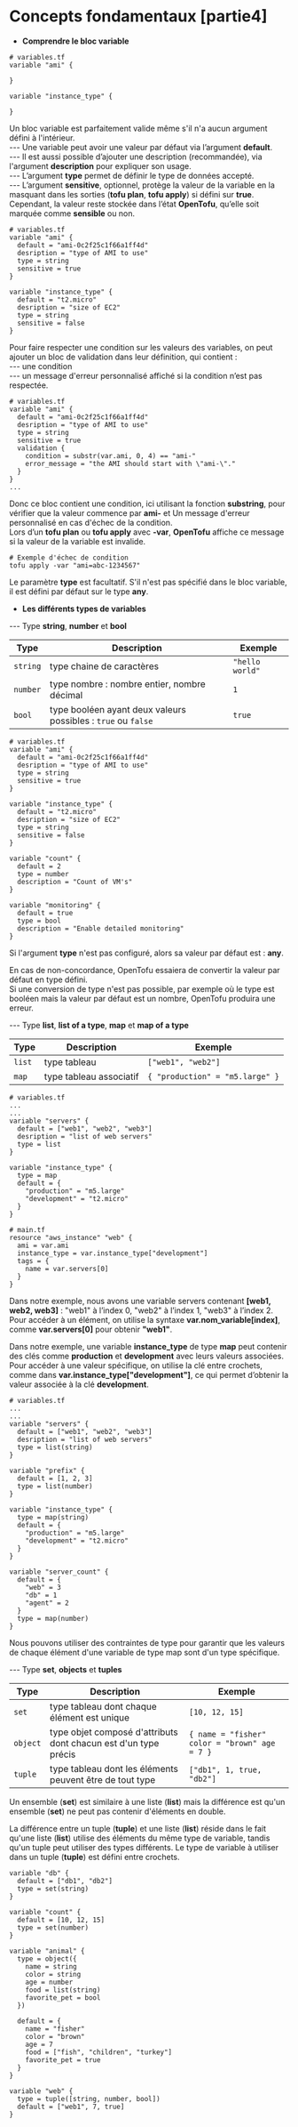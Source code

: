 # Concepts fondamentaux [partie4]

- **Comprendre le bloc variable**

```
# variables.tf
variable "ami" {

}

variable "instance_type" {

}
```

Un bloc variable est parfaitement valide même s'il n'a aucun argument défini à l'intérieur. <br>
--- Une variable peut avoir une valeur par défaut via l’argument **default**. <br>
--- Il est aussi possible d’ajouter une description (recommandée), via l'argument **description** pour expliquer son usage. <br>
--- L’argument **type** permet de définir le type de données accepté. <br>
--- L’argument **sensitive**, optionnel, protège la valeur de la variable en la masquant dans les sorties (**tofu plan**, **tofu apply**) si défini sur **true**. Cependant, la valeur reste stockée dans l’état **OpenTofu**, qu’elle soit marquée comme **sensible** ou non.

```
# variables.tf
variable "ami" {
  default = "ami-0c2f25c1f66a1ff4d"
  desription = "type of AMI to use"
  type = string
  sensitive = true
}

variable "instance_type" {
  default = "t2.micro"
  desription = "size of EC2"
  type = string
  sensitive = false
}
```

Pour faire respecter une condition sur les valeurs des variables, on peut ajouter un bloc de validation dans leur définition, qui contient : <br>
--- une condition <br>
--- un message d'erreur personnalisé affiché si la condition n’est pas respectée.

```
# variables.tf
variable "ami" {
  default = "ami-0c2f25c1f66a1ff4d"
  desription = "type of AMI to use"
  type = string
  sensitive = true
  validation {
    condition = substr(var.ami, 0, 4) == "ami-"
    error_message = "the AMI should start with \"ami-\"."
  }
}
...
```

Donc ce bloc contient une condition, ici utilisant la fonction **substring**, pour vérifier que la valeur commence par **ami-** et Un message d'erreur personnalisé en cas d'échec de la condition. <br>
Lors d’un **tofu plan** ou **tofu apply** avec **-var**, **OpenTofu** affiche ce message si la valeur de la variable est invalide.

```
# Exemple d'échec de condition
tofu apply -var "ami=abc-1234567"
```

Le paramètre **type** est facultatif. S'il n'est pas spécifié dans le bloc variable, il est défini par défaut sur le type **any**.

- **Les différents types de variables**

--- Type **string**, **number** et **bool**

|Type|Description|Exemple|
|----|-----------|-------|
`string`|type chaine de caractères|`"hello world"`
`number`|type nombre : nombre entier, nombre décimal|`1`
`bool`|type booléen ayant deux valeurs possibles : `true` ou `false`|`true`

```
# variables.tf
variable "ami" {
  default = "ami-0c2f25c1f66a1ff4d"
  desription = "type of AMI to use"
  type = string
  sensitive = true
}

variable "instance_type" {
  default = "t2.micro"
  desription = "size of EC2"
  type = string
  sensitive = false
}

variable "count" {
  default = 2
  type = number
  description = "Count of VM's"
}

variable "monitoring" {
  default = true
  type = bool
  description = "Enable detailed monitoring"
}
```

Si l'argument **type** n'est pas configuré, alors sa valeur par défaut est : **any**.

En cas de non-concordance, OpenTofu essaiera de convertir la valeur par défaut en type défini. <br>
Si une conversion de type n'est pas possible, par exemple où le type est booléen mais la valeur par défaut est un nombre, OpenTofu produira une erreur.

--- Type **list**, **list of a type**, **map** et **map of a type**

|Type|Description|Exemple|
|----|-----------|-------|
`list`|type tableau|`["web1", "web2"]`
`map`|type tableau associatif|`{ "production" = "m5.large" }`

```
# variables.tf
...
...
variable "servers" {
  default = ["web1", "web2", "web3"]
  desription = "list of web servers"
  type = list
}

variable "instance_type" {
  type = map
  default = {
    "production" = "m5.large"
    "development" = "t2.micro"
  }
}
```

```
# main.tf
resource "aws_instance" "web" {
  ami = var.ami
  instance_type = var.instance_type["development"]
  tags = {
    name = var.servers[0]
  }
}
```

Dans notre exemple, nous avons une variable servers contenant **[web1, web2, web3]** : "web1" à l’index 0, "web2" à l’index 1, "web3" à l’index 2. <br>
Pour accéder à un élément, on utilise la syntaxe **var.nom_variable[index]**, comme **var.servers[0]** pour obtenir **"web1"**.

Dans notre exemple, une variable **instance_type** de type **map** peut contenir des clés comme **production** et **development** avec leurs valeurs associées. Pour accéder à une valeur spécifique, on utilise la clé entre crochets, comme dans **var.instance_type["development"]**, ce qui permet d’obtenir la valeur associée à la clé **development**.

```
# variables.tf
...
...
variable "servers" {
  default = ["web1", "web2", "web3"]
  desription = "list of web servers"
  type = list(string)
}

variable "prefix" {
  default = [1, 2, 3]
  type = list(number)
}

variable "instance_type" {
  type = map(string)
  default = {
    "production" = "m5.large"
    "development" = "t2.micro"
  }
}

variable "server_count" {
  default = {
    "web" = 3
    "db" = 1
    "agent" = 2
  }
  type = map(number)
}
```

Nous pouvons utiliser des contraintes de type pour garantir que les valeurs de chaque élément d'une variable de type map sont d'un type spécifique.

--- Type **set**, **objects** et **tuples**

|Type|Description|Exemple|
|----|-----------|-------|
`set`|type tableau dont chaque élément est unique|`[10, 12, 15]`
`object`|type objet composé d'attributs dont chacun est d'un type précis|`{ name = "fisher" color = "brown" age = 7 }`
`tuple`|type tableau dont les éléments peuvent être de tout type|`["db1", 1, true, "db2"]`

Un ensemble (**set**) est similaire à une liste (**list**) mais la différence est qu'un ensemble (**set**) ne peut pas contenir d'éléments en double.

La différence entre un tuple (**tuple**) et une liste (**list**) réside dans le fait qu'une liste (**list**) utilise des éléments du même type de variable, tandis qu'un tuple peut utiliser des types différents. Le type de variable à utiliser dans un tuple (**tuple**) est défini entre crochets.

```
variable "db" {
  default = ["db1", "db2"]
  type = set(string)
}

variable "count" {
  default = [10, 12, 15]
  type = set(number)
}

variable "animal" {
  type = object({
    name = string
    color = string
    age = number
    food = list(string)
    favorite_pet = bool
  })

  default = {
    name = "fisher"
    color = "brown"
    age = 7
    food = ["fish", "children", "turkey"]
    favorite_pet = true
  }
}

variable "web" {
  type = tuple([string, number, bool])
  default = ["web1", 7, true]
}
```
